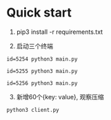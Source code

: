 # Quick start
1. pip3 install -r requirements.txt


2. 启动三个终端
``` shell
id=5254 python3 main.py
```

``` shell
id=5255 python3 main.py
```

``` shell
id=5256 python3 main.py
```

3. 新增60个{key: value}, 观察压缩
``` shell
python3 client.py 
```
